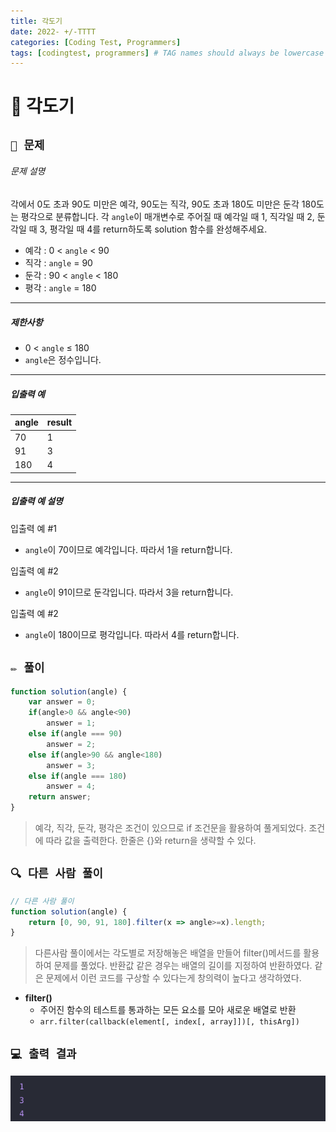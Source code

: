```yaml
---
title: 각도기
date: 2022- +/-TTTT
categories: [Coding Test, Programmers]
tags: [codingtest, programmers] # TAG names should always be lowercase
---
```


# 🔖 각도기

## `📌 문제`

###### 문제 설명

각에서 0도 초과 90도 미만은 예각, 90도는 직각, 90도 초과 180도 미만은 둔각 180도는 평각으로 분류합니다. 각 `angle`이 매개변수로 주어질 때 예각일 때 1, 직각일 때 2, 둔각일 때 3, 평각일 때 4를 return하도록 solution 함수를 완성해주세요.

- 예각 : 0 < `angle` < 90
- 직각 : `angle` = 90
- 둔각 : 90 < `angle` < 180
- 평각 : `angle` = 180

------

##### 제한사항

- 0 < `angle` ≤ 180
- `angle`은 정수입니다.

------

##### 입출력 예

| angle | result |
| ----- | ------ |
| 70    | 1      |
| 91    | 3      |
| 180   | 4      |

------

##### 입출력 예 설명

입출력 예 #1

- `angle`이 70이므로 예각입니다. 따라서 1을 return합니다.

입출력 예 #2

- `angle`이 91이므로 둔각입니다. 따라서 3을 return합니다.

입출력 예 #2

- `angle`이 180이므로 평각입니다. 따라서 4를 return합니다.



## `✏️ 풀이`

```javascript
function solution(angle) {
    var answer = 0;
    if(angle>0 && angle<90)
        answer = 1;
    else if(angle === 90)
        answer = 2;
    else if(angle>90 && angle<180)
        answer = 3;
    else if(angle === 180)
        answer = 4;
    return answer;
}
```

> 예각, 직각, 둔각, 평각은 조건이 있으므로 if 조건문을 활용하여 풀게되었다. 조건에 따라 값을 출력한다. 한줄은 {}와 return을 생략할 수 있다.



## `🔍 다른 사람 풀이`

```javascript
// 다른 사람 풀이
function solution(angle) {
    return [0, 90, 91, 180].filter(x => angle>=x).length;
}
```

> 다른사람 풀이에서는 각도별로 저장해놓은 배열을 만들어 filter()메서드를 활용하여 문제를 풀었다. 반환값 같은 경우는 배열의 길이를 지정하여 반환하였다. 같은 문제에서 이런 코드를 구상할 수 있다는게 창의력이 높다고 생각하였다.

- **filter()**
  - 주어진 함수의 테스트를 통과하는 모든 요소를 모아 새로운 배열로 반환
  - `arr.filter(callback(element[, index[, array]])[, thisArg])`

## `💻 출력 결과`

![image-20221123121602426](../../assets/img/postingImg/image-20221123121602426.png)